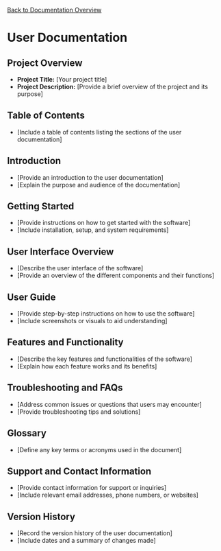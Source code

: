 [Back to Documentation Overview](README.md)

# User Documentation

## Project Overview

- **Project Title:** [Your project title]
- **Project Description:** [Provide a brief overview of the project and its purpose]

## Table of Contents

- [Include a table of contents listing the sections of the user documentation]

## Introduction

- [Provide an introduction to the user documentation]
- [Explain the purpose and audience of the documentation]

## Getting Started

- [Provide instructions on how to get started with the software]
- [Include installation, setup, and system requirements]

## User Interface Overview

- [Describe the user interface of the software]
- [Provide an overview of the different components and their functions]

## User Guide

- [Provide step-by-step instructions on how to use the software]
- [Include screenshots or visuals to aid understanding]

## Features and Functionality

- [Describe the key features and functionalities of the software]
- [Explain how each feature works and its benefits]

## Troubleshooting and FAQs

- [Address common issues or questions that users may encounter]
- [Provide troubleshooting tips and solutions]

## Glossary

- [Define any key terms or acronyms used in the document]

## Support and Contact Information

- [Provide contact information for support or inquiries]
- [Include relevant email addresses, phone numbers, or websites]

## Version History

- [Record the version history of the user documentation]
- [Include dates and a summary of changes made]

